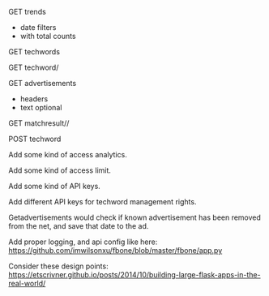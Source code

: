

GET trends
- date filters
- with total counts

GET techwords

GET techword/<word>

GET advertisements
- headers
- text optional


GET matchresult/<ad>/<word>

POST techword





Add some kind of access analytics.


Add some kind of access limit.


Add some kind of API keys.


Add different API keys for techword management rights.



Getadvertisements would check if known advertisement
has been removed from the net, and save that date to the ad.


Add proper logging, and api config like here:
https://github.com/imwilsonxu/fbone/blob/master/fbone/app.py



Consider these design points:
https://etscrivner.github.io/posts/2014/10/building-large-flask-apps-in-the-real-world/
